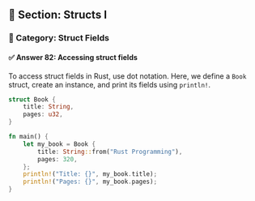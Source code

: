 ## 📘 Section: Structs I  
### 🔹 Category: Struct Fields  
#### ✅ Answer 82: Accessing struct fields

To access struct fields in Rust, use dot notation. Here, we define a `Book` struct, create an instance, and print its fields using `println!`.

```rust
struct Book {
    title: String,
    pages: u32,
}

fn main() {
    let my_book = Book {
        title: String::from("Rust Programming"),
        pages: 320,
    };
    println!("Title: {}", my_book.title);
    println!("Pages: {}", my_book.pages);
}
```
